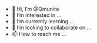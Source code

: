 - 👋 Hi, I’m @Qmunira
- 👀 I’m interested in ...
- 🌱 I’m currently learning ...
- 💞️ I’m looking to collaborate on ...
- 📫 How to reach me ...

<!---
Qmunira/Qmunira is a ✨ special ✨ repository because its `README.md` (this file) appears on your GitHub profile.
You can click the Preview link to take a look at your changes.
--->
